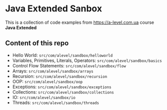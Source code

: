# Java Extended Sanbox

This is a collection of code examples from <https://a-level.com.ua> course **Java Extended**

## Content of this repo

* Hello World: `src/com/alevel/sandbox/helloworld`
* Variables, Primitives, Literals, Operators: `src/com/alevel/sandbox/basics`
* Control Flow Statements: `src/com/alevel/sandbox/flow`
* Arrays: `src/com/alevel/sandbox/arrays`
* Recursion: `src/com/alevel/sandbox/recursion`
* OOP: `src/com/alevel/sandbox/oop`
* Exceptions: `src/com/alevel/sandbox/exceptions`
* Collections: `src/com/alevel/sandbox/collections`
* IO: `src/com/alevel/sandbox/io`
* Threads: `src/com/alevel/sandbox/threads`
